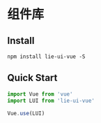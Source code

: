 # 组件库

## Install
```shell
npm install lie-ui-vue -S
```

## Quick Start
``` javascript
import Vue from 'vue'
import LUI from 'lie-ui-vue'

Vue.use(LUI)